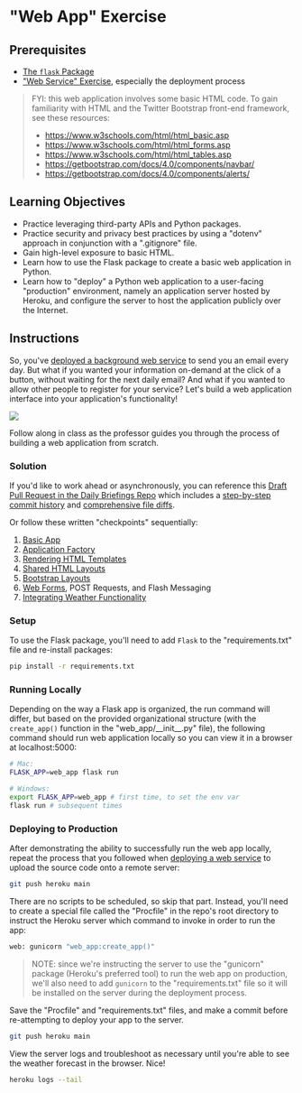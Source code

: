 # "Web App" Exercise

## Prerequisites

 + [The `flask` Package](/notes/python/packages/flask.md)
 + ["Web Service" Exercise](/exercises/web-service/README.md), especially the deployment process

> FYI: this web application involves some basic HTML code. To gain familiarity with HTML and the Twitter Bootstrap front-end framework, see these resources:
>   + https://www.w3schools.com/html/html_basic.asp
>   + https://www.w3schools.com/html/html_forms.asp
>   + https://www.w3schools.com/html/html_tables.asp
>   + https://getbootstrap.com/docs/4.0/components/navbar/
>   + https://getbootstrap.com/docs/4.0/components/alerts/

## Learning Objectives

  + Practice leveraging third-party APIs and Python packages.
  + Practice security and privacy best practices by using a "dotenv" approach in conjunction with a ".gitignore" file.
  + Gain high-level exposure to basic HTML.
  + Learn how to use the Flask package to create a basic web application in Python.
  + Learn how to "deploy" a Python web application to a user-facing "production" environment, namely an application server hosted by Heroku, and configure the server to host the application publicly over the Internet.

## Instructions

So, you've [deployed a background web service](/exercises/web-service/README.md) to send you an email every day. But what if you wanted your information on-demand at the click of a button, without waiting for the next daily email? And what if you wanted to allow other people to register for your service? Let's build a web application interface into your application's functionality!

![](../../img/exercises/web-app/weather-form.png)

Follow along in class as the professor guides you through the process of building a web application from scratch.

### Solution

If you'd like to work ahead or asynchronously, you can reference this [Draft Pull Request in the Daily Briefings Repo](https://github.com/prof-rossetti/daily-briefings-py/pull/4) which includes a [step-by-step commit history](https://github.com/prof-rossetti/daily-briefings-py/pull/4/commits) and [comprehensive file diffs](https://github.com/prof-rossetti/daily-briefings-py/pull/4/files).

Or follow these written "checkpoints" sequentially:

  1. [Basic App](checkpoints/1-basic-app.md)
  2. [Application Factory](checkpoints/2-app-factory.md)
  3. [Rendering HTML Templates](checkpoints/3-render-template.md)
  4. [Shared HTML Layouts](checkpoints/4-shared-layout.md)
  5. [Bootstrap Layouts](checkpoints/5-bootstrap-layout.md)
  6. [Web Forms](checkpoints/6-forms.md), POST Requests, and Flash Messaging
  7. [Integrating Weather Functionality](checkpoints/7-integration.md)

### Setup

To use the Flask package, you'll need to add `Flask` to the "requirements.txt" file and re-install packages:

```sh
pip install -r requirements.txt
```

### Running Locally

Depending on the way a Flask app is organized, the run command will differ, but based on the provided organizational structure (with the `create_app()` function in the "web_app/\_\_init__.py" file), the following command should run web application locally so you can view it in a browser at localhost:5000:

```sh
# Mac:
FLASK_APP=web_app flask run

# Windows:
export FLASK_APP=web_app # first time, to set the env var
flask run # subsequent times
```

### Deploying to Production

After demonstrating the ability to successfully run the web app locally, repeat the process that you followed when [deploying a web service](/exercises/web-service/deploying.md) to upload the source code onto a remote server:

```sh
git push heroku main
```

There are no scripts to be scheduled, so skip that part. Instead, you'll need to create a special file called the "Procfile" in the repo's root directory to instruct the Heroku server which command to invoke in order to run the app:

```sh
web: gunicorn "web_app:create_app()"
```

> NOTE: since we're instructing the server to use the "gunicorn" package (Heroku's preferred tool) to run the web app on production, we'll also need to add `gunicorn` to the "requirements.txt" file so it will be installed on the server during the deployment process.

Save the "Procfile" and "requirements.txt" files, and make a commit before re-attempting to deploy your app to the server.

```sh
git push heroku main
```

View the server logs and troubleshoot as necessary until you're able to see the weather forecast in the browser. Nice!

```sh
heroku logs --tail
```
